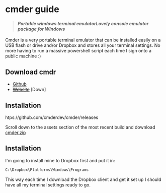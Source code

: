 
# cmder guide

> #### *Portable windows terminal emulatorLovely console emulator package for Windows*

Cmder is a very portable terminal emulator that can be installed easily on a USB flash or drive and/or Dropbox and stores all your terminal settings. No more having to run a massive powershell script each time I sign onto a public machine :)



## Download cmdr

- [Github](https://github.com/cmderdev/cmder/releases/download/v1.3.19/C)
- ~~[Website](https://cmder.net/)~~ [Down]

## Installation

htps://github.com/cmderdev/cmder/releases

Scroll down to the assets section of the most recent build and download [cmder.zip](https://github.com/cmderdev/cmder/releases/download/v1.3.19/cmder.zip)

## Installation

I'm going to install mine to Dropbox first and put it in: 

```bash
C:\Dropbox\Platforms\Windows\Programs
```

This way each time I download the Dropbox client and get it set up I should have all my terminal settings ready to go.


